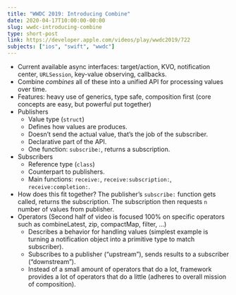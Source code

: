 ```yaml
---
title: "WWDC 2019: Introducing Combine"
date: 2020-04-17T10:00:00-00:00
slug: wwdc-introducing-combine
type: short-post
link: https://developer.apple.com/videos/play/wwdc2019/722
subjects: ["ios", "swift", "wwdc"]
---
```




* Current available async interfaces: target/action, KVO, notification center, `URLSession`, key-value observing, callbacks.
* Combine _combines_ all of these into a unified API for processing values over time.
* Features: heavy use of generics, type safe, composition first (core concepts are easy, but powerful put together)
* Publishers
    * Value type (`struct`)
    * Defines how values are produces.
    * Doesn’t send the actual value, that’s the job of the subscriber.
    * Declarative part of the API.
    * One function: `subscribe:`, returns a subscription.
* Subscribers
    * Reference type (`class`)
    * Counterpart to publishers.
    * Main functions: `receive:`, `receive:subscription:`, `receive:completion:`.
* How does this fit together? The publisher’s `subscribe:` function gets called, returns the subscription. The subscription then requests `n` number of values from publisher.
* Operators (Second half of video is focused 100% on specific operators such as combineLatest, zip, compactMap, filter, ...)
    * Describes a behavior for handling values (simplest example is turning a notification object into a primitive type to match subscriber).
    * Subscribes to a publisher (“upstream”), sends results to a subscriber (“downstream”).
    * Instead of a small amount of operators that do a lot, framework provides a lot of operators that do a little (adheres to overall mission of composition).